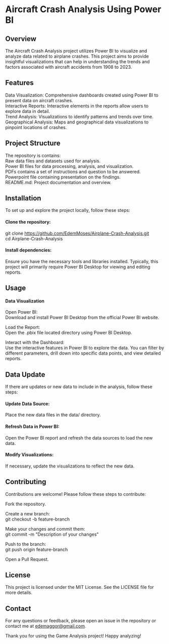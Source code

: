 # Aircraft Crash Analysis Using Power BI
## Overview
The Aircraft Crash Analysis project utilizes Power BI to visualize and analyze data related to airplane crashes. This project aims to provide insightful visualizations that can help in understanding the trends and factors associated with aircraft accidents from 1908 to 2023.

## Features
Data Visualization: Comprehensive dashboards created using Power BI to present data on aircraft crashes.  
Interactive Reports: Interactive elements in the reports allow users to explore data in detail.  
Trend Analysis: Visualizations to identify patterns and trends over time.  
Geographical Analysis: Maps and geographical data visualizations to pinpoint locations of crashes.  

## Project Structure
The repository is contains:  
Raw data files and datasets used for analysis.  
Power BI files for data processing, analysis, and visualization.  
PDFs contains a set of instructions and question to be answered.  
Powerpoint file containing presentation on the findings.  
README.md: Project documentation and overview.  

## Installation
To set up and explore the project locally, follow these steps:  

#### Clone the repository:
git clone https://github.com/EdemMoses/Airplane-Crash-Analysis.git  
cd Airplane-Crash-Analysis  

#### Install dependencies:  
Ensure you have the necessary tools and libraries installed. Typically, this project will primarily require Power BI Desktop for viewing and editing reports.  

## Usage
#### Data Visualization
Open Power BI:  
Download and install Power BI Desktop from the official Power BI website.  

Load the Report:  
Open the .pbix file located directory using Power BI Desktop.  

Interact with the Dashboard:  
Use the interactive features in Power BI to explore the data. You can filter by different parameters, drill down into specific data points, and view detailed reports.

## Data Update
If there are updates or new data to include in the analysis, follow these steps:

#### Update Data Source:  
Place the new data files in the data/ directory.

#### Refresh Data in Power BI:  
Open the Power BI report and refresh the data sources to load the new data.

#### Modify Visualizations:  
If necessary, update the visualizations to reflect the new data.

## Contributing
Contributions are welcome! Please follow these steps to contribute:

Fork the repository.  

Create a new branch:  
git checkout -b feature-branch  

Make your changes and commit them:  
git commit -m "Description of your changes"  

Push to the branch:  
git push origin feature-branch  

Open a Pull Request.

## License
This project is licensed under the MIT License. See the LICENSE file for more details.

## Contact
For any questions or feedback, please open an issue in the repository or contact me at edemaggor@gmail.com.

Thank you for using the Game Analysis project! Happy analyzing!

